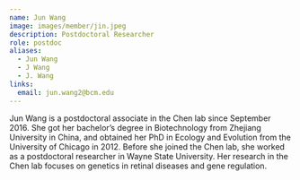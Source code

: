 ```yaml
---
name: Jun Wang
image: images/member/jin.jpeg
description: Postdoctoral Researcher
role: postdoc
aliases:
  - Jun Wang
  - J Wang
  - J. Wang
links:
  email: jun.wang2@bcm.edu
---
```


Jun Wang is a postdoctoral associate in the Chen lab since September 2016. She got her bachelor’s degree in Biotechnology from Zhejiang University in China, and obtained her PhD in Ecology and Evolution from the University of Chicago in 2012. Before she joined the Chen lab, she worked as a postdoctoral researcher in Wayne State University. Her research in the Chen lab focuses on genetics in retinal diseases and gene regulation.
